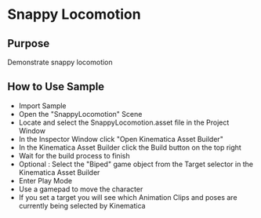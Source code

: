 # Snappy Locomotion

## Purpose

Demonstrate snappy locomotion

## How to Use Sample

* Import Sample
* Open the "SnappyLocomotion" Scene
* Locate and select the SnappyLocomotion.asset file in the Project Window
* In the Inspector Window click "Open Kinematica Asset Builder"
* In the Kinematica Asset Builder click the Build button on the top right
* Wait for the build process to finish
* Optional : Select the "Biped" game object from the Target selector in the Kinematica Asset Builder
* Enter Play Mode
* Use a gamepad to move the character 
* If you set a target you will see which Animation Clips and poses are currently being selected by Kinematica

